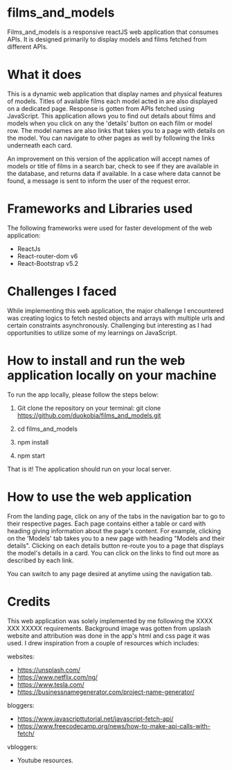 # films_and_models

Films_and_models is a responsive reactJS web application that consumes APIs. It is designed primarily to display models and films fetched from different APIs. 


# What it does

This is a dynamic web application that display names and physical features of models. Titles of available films each model acted in are also displayed on a dedicated page. Response is gotten from APIs fetched using JavaScript. This application allows you to find out details about films and models when you click on any the 'details' button on each film or model row. The model names are also links that takes you to a page with details on the model. You can navigate to other pages as well by following the links underneath each card.

An improvement on this version of the application will accept names of models or title of films in a search bar, check to see if they are available in the database, and returns data if available. In a case where data cannot be found, a message is sent to inform the user of the request error.


# Frameworks and Libraries used

The following frameworks were used for faster development of the web application:

- ReactJs
- React-router-dom v6
- React-Bootstrap v5.2



# Challenges I faced

While implementing this web application, the major challenge I encountered was creating logics to fetch nested objects and arrays with multiple urls and certain constraints asynchronously.  Challenging but interesting as I had opportunities to utilize some of my learnings on JavaScript.


# How to install and run the web application locally on your machine

To run the app locally, please follow the steps below:

1. Git clone the repository on your terminal:
  git clone https://github.com/duokobia/films_and_models.git
  
2. cd films_and_models

3. npm install

4. npm start

That is it! The application should run on your local server.



# How to use the web application

From the landing page, click on any of the tabs in the navigation bar to go to their respective pages. Each page contains either a table or card with heading giving information about the page's content. For example, clicking on the 'Models' tab takes you to a new page with heading "Models and their details". Clicking on each details button re-route you to a page that displays the model's details in a card. You can click on the links to find out more as described by each link.

You can switch to any page desired at anytime using the navigation tab.  


# Credits

This web application was solely implemented by me following the XXXX XXX XXXXX requirements. Background image was gotten from upslash website and attribution was done in the app's html and css page it was used. I drew inspiration from a couple of resources which includes:

websites:
- https://unsplash.com/
- https://www.netflix.com/ng/
- https://www.tesla.com/
- https://businessnamegenerator.com/project-name-generator/

bloggers:
- https://www.javascripttutorial.net/javascript-fetch-api/
- https://www.freecodecamp.org/news/how-to-make-api-calls-with-fetch/

vbloggers:
- Youtube resources.



